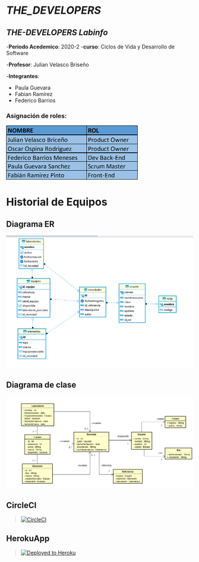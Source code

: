 # ***THE_DEVELOPERS***
## ***THE-DEVELOPERS Labinfo***

  -**Periodo Acedemico**: 2020-2
  -**curso**: Ciclos de Vida y Desarrollo de Software
  
  -**Profesor**: Julian Velasco Briseño
  
  
-**Integrantes**:
  - Paula Guevara
  - Fabian Ramírez
  - Federico Barrios

### Asignación de roles:
![texto cualquiera por si no carga la imagen](https://github.com/The-Developers-Eci/2020-2-PROYCVDS-THE_DEVELOPERS_ECI/blob/main/Imagenes/roles%20proy%20labinfo.png)
  
# Historial de Equipos
## Diagrama ER
![texto cualquiera por si no carga la imagen](https://github.com/The-Developers-Eci/2020-2-PROYCVDS-THE_DEVELOPERS_ECI/blob/main/Imagenes/Captura%20de%20pantalla%202020-11-13%20214917.png)
## Diagrama de clase
![texto cualquiera por si no carga la imagen](https://github.com/The-Developers-Eci/2020-2-PROYCVDS-THE_DEVELOPERS_ECI/blob/main/Imagenes/Digrama%20de%20clase%20Historial%20De%20Equipos.png)
## CircleCI
>[![CircleCI](https://circleci.com/gh/The-Developers-Eci/2020-2-PROYCVDS-THE_DEVELOPERS_ECI.svg?style=svg)](https://app.circleci.com/pipelines/github/The-Developers-Eci/2020-2-PROYCVDS-THE_DEVELOPERS_ECI)

## HerokuApp
>[![Deployed to Heroku](https://www.herokucdn.com/deploy/button.png)](https://thedeveloperseci.herokuapp.com/)

